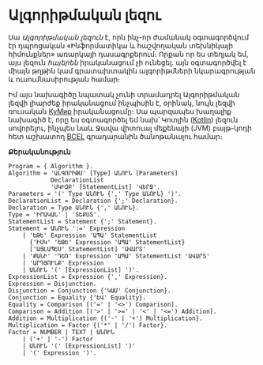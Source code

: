 # Ալգորիթմական լեզու

Սա _Ալգորիթմական լեզուն_ է, որն ինչ-որ ժամանակ օգտագործվում էր դպրոցական 
«Ինֆորմատիկա և հաշվողական տեխնիկայի հիմունքներ» առարկայի դասագրքերում։ 
Որքան որ ես տեղյակ եմ, այս լեզուն _հայերեն_ իրականացում չի ունեցել. այն 
օգտագործվել է միայն թղթին կամ գրատախտակին ալգորիթմների նկարագրության և 
ուսումնասիրության համար։

Իմ այս նախագիծը նպատակ չունի տրամադրել Ալգորիթմական լեզվի լիարժեք իրականացում 
ինչպիսին է, օրինակ, նույն լեզվի ռուսական [КуМир](https://www.niisi.ru/kumir/) 
իրականացումը։ Սա պարզապես խաղալիք նախագիծ է, որը ես օգտագործել եմ նախ՝ Կոտլին
([Kotlin](https://kotlinlang.org/)) լեզուն սովորելու, ինչպես նաև Ջավա վիտուալ 
մեքենայի (JVM) բայթ-կոդի հետ աշխատող [BCEL](https://commons.apache.org/proper/commons-bcel/)
գրադարանին ծանոթանալու համար։ 

__Քերականություն__

```
Program = { Algorithm }.
Algorithm = 'ԱԼԳՈՐԻԹՄ' [Type] ԱՆՈՒՆ [Parameters]
            DeclarationList
            'ՍԿԻԶԲ' [StatementList] 'ՎԵՐՋ'.
Parameters = '(' Type ԱՆՈՒՆ {',' Type ԱՆՈՒՆ} ')'.
DeclarationList = Declaration {';' Declaration}.
Declaration = Type ԱՆՈՒՆ {',' ԱՆՈՒՆ}.
Type = 'ԻՐԱԿԱՆ' | 'ՏԵՔՍՏ'. 
StatementList = Statement {';' Statement}.
Statement = ԱՆՈՒՆ ':=' Expression
    | 'ԵԹԵ' Expression 'ԱՊԱ' StatementList
      {'ԻՍԿ' 'ԵԹԵ' Expression 'ԱՊԱ' StatementList}
      ['ԱՅԼԱՊԵՍ' StatementList] 'ԱՎԱՐՏ'
    | 'ՔԱՆԻ' 'ԴԵՌ' Expression 'ԱՊԱ' StatementList 'ԱՎԱՐՏ'
    | 'ԱՐԴՅՈՒՆՔ' Expression
    | ԱՆՈՒՆ '(' [ExpressionList] ')'.
ExpressionList = Expression {',' Expression}.
Expression = Disjunction.
Disjunction = Conjunction {'ԿԱՄ' Conjunction}.
Conjunction = Equality {'ԵՎ' Equality}.
Equality = Comparison [('=' | '<>') Comparison].
Comparison = Addition [('>' | '>=' | '<' | '<=') Addition].
Addition = Multiplication {('-' | '+') Multiplication}.
Multiplication = Factor {('*' | '/') Factor}.
Factor = NUMBER | TEXT | ԱՆՈՒՆ
    | ('+' | '-') Factor
    | ԱՆՈՒՆ '(' [ExpressionList] ')'
    | '(' Expression ')'.
```
